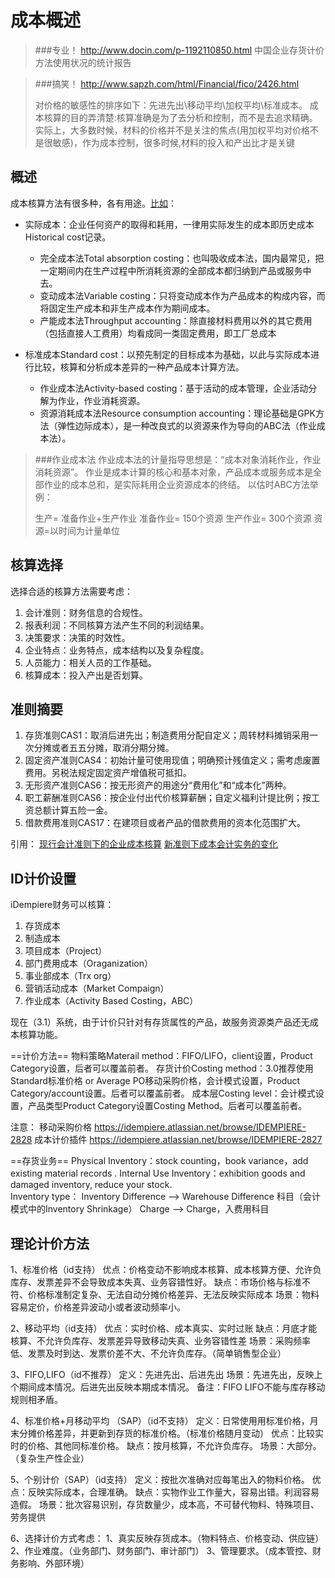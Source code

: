 成本概述
===

> ###专业！
> http://www.docin.com/p-1192110850.html
> 中国企业存货计价方法使用状况的统计报告

> ###搞笑！
> http://www.sapzh.com/html/Financial/fico/2426.html
> 
> 对价格的敏感性的排序如下：先进先出\移动平均\加权平均\标准成本。
> 成本核算的目的弄清楚:核算准确是为了去分析和控制，而不是去追求精确。
> 实际上，大多数时候，材料的价格并不是关注的焦点(用加权平均对价格不是很敏感)，作为成本控制，很多时候,材料的投入和产出比才是关键

概述
---

成本核算方法有很多种，各有用途。[比如](https://en.wikipedia.org/wiki/Cost_accounting)：
- 实际成本：企业任何资产的取得和耗用，一律用实际发生的成本即历史成本Historical cost记录。
  - 完全成本法Total absorption costing：也叫吸收成本法，国内最常见，把一定期间内在生产过程中所消耗资源的全部成本都归纳到产品或服务中去。
  - 变动成本法Variable costing：只将变动成本作为产品成本的构成内容，而将固定生产成本和非生产成本作为期间成本。
  - 产能成本法Throughput accounting：除直接材料费用以外的其它费用（包括直接人工费用）均看成同一类固定费用，即工厂总成本


- 标准成本Standard cost：以预先制定的目标成本为基础，以此与实际成本进行比较，核算和分析成本差异的一种产品成本计算方法。
  - 作业成本法Activity-based costing：基于活动的成本管理，企业活动分解为作业，作业消耗资源。
  - 资源消耗成本法Resource consumption accounting：理论基础是GPK方法（弹性边际成本），是一种改良式的以资源来作为导向的ABC法（作业成本法）。

> ###作业成本法
> 作业成本法的计量指导思想是：“成本对象消耗作业，作业消耗资源”。
> 作业是成本计算的核心和基本对象，产品成本或服务成本是全部作业的成本总和，是实际耗用企业资源成本的终结。
> 以估时ABC方法举例：
> 
> 生产= 准备作业+生产作业
> 准备作业= 150个资源
> 生产作业= 300个资源
> 资源=以时间为计量单位

核算选择
---

选择合适的核算方法需要考虑：
1. 会计准则：财务信息的合规性。
2. 报表利润：不同核算方法产生不同的利润结果。
3. 决策要求：决策的时效性。
4. 企业特点：业务特点，成本结构以及复杂程度。
5. 人员能力：相关人员的工作基础。
6. 核算成本：投入产出是否划算。

准则摘要
---

1. 存货准则CAS1：取消后进先出；制造费用分配自定义；周转材料摊销采用一次分摊或者五五分摊，取消分期分摊。
2. 固定资产准则CAS4：初始计量可使用现值；明确预计残值定义；需考虑废置费用。另税法规定固定资产增值税可抵扣。
3. 无形资产准则CAS6：按无形资产的用途分“费用化”和“成本化”两种。
4. 职工薪酬准则CAS6：按企业付出代价核算薪酬；自定义福利计提比例；按工资总额计算五险一金。
5. 借款费用准则CAS17：在建项目或者产品的借款费用的资本化范围扩大。

引用：
[现行会计准则下的企业成本核算](http://wenku.baidu.com/link?url=7_uT3xeofFAajpxd_EueiBU6Z5cuLTO-6Aov_Swebh-fk78q02kBh_MWZGn8ulgs5qIflJwypu5dqCWhESypHOS_olFgMn1CkM9cqiWm4hO)
[新准则下成本会计实务的变化](http://www.chinaacc.com/new/635_655_/2009_9_25_le1869112941152990021050.shtml)

ID计价设置
---

iDempiere财务可以核算：

1. 存货成本
2. 制造成本
3. 项目成本（Project）
4. 部门费用成本（Oraganization）
5. 事业部成本（Trx org）
6. 营销活动成本（Market Compaign）
7. 作业成本（Activity Based Costing，ABC）

现在（3.1）系统，由于计价只针对有存货属性的产品，故服务资源类产品还无成本核算功能。


==计价方法==
物料策略Materail method：FIFO/LIFO，client设置，Product Category设置，后者可以覆盖前者。
存货计价Costing method：3.0推荐使用Standard标准价格 or Average PO移动采购价格，会计模式设置，Product Category/account设置。后者可以覆盖前者。
成本层Costing level：会计模式设置，产品类型Product Category设置Costing Method。后者可以覆盖前者。

注意：
移动采购价格 https://idempiere.atlassian.net/browse/IDEMPIERE-2828
成本计价插件 https://idempiere.atlassian.net/browse/IDEMPIERE-2827


==存货业务==
Physical Inventory：stock counting，book variance，add existing material records . 
Internal Use Inventory：exhibition goods and damaged inventory, reduce your stock.                
Inventory type：
Inventory Difference --> Warehouse Difference 科目（会计模式中的Inventory Shrinkage）
Charge --> Charge，入费用科目

理论计价方法
---

1、标准价格（id支持）
优点：价格变动不影响成本核算、成本核算方便、允许负库存、发票差异不会导致成本失真、业务容错性好。
缺点：市场价格与标准不符、价格标准制定复杂、无法自动分摊价格差异、无法反映实际成本
场景：物料容易定价，价格差异波动小或者波动频率小。

2、移动平均（id支持）
优点：实时价格、成本真实、实时过账
缺点：月底才能核算、不允许负库存、发票差异导致移动失真、业务容错性差
场景：采购频率低、发票及时到达、发票价差不大、不允许负库存。（简单销售型企业）

3、FIFO,LIFO（id不推荐）
定义：先进先出、后进先出
场景：先进先出，反映上个期间成本情况。后进先出反映本期成本情况。
备注：FIFO LIFO不能与库存移动规则相矛盾。

4、标准价格+月移动平均 （SAP）（id不支持）
定义：日常使用用标准价格，月末分摊价格差异，并更新到存货的标准价格。（标准价格随月变动）
优点：比较实时的价格、其他同标准价格。
缺点：按月核算，不允许负库存。
场景：大部分。（复杂生产性企业）

5、个别计价（SAP）（id支持）
定义：按批次准确对应每笔出入的物料价格。
优点：反映实际成本，合理准确。
缺点：实物作业工作量大，容易出错。利润容易造假。
场景：批次容易识别，存货数量少，成本高，不可替代物料、特殊项目、劳务提供

6、选择计价方式考虑：
1、真实反映存货成本。（物料特点、价格变动、供应链）
2、作业难度。（业务部门、财务部门、审计部门）
3、管理要求。（成本管控、财务影响、外部环境）

